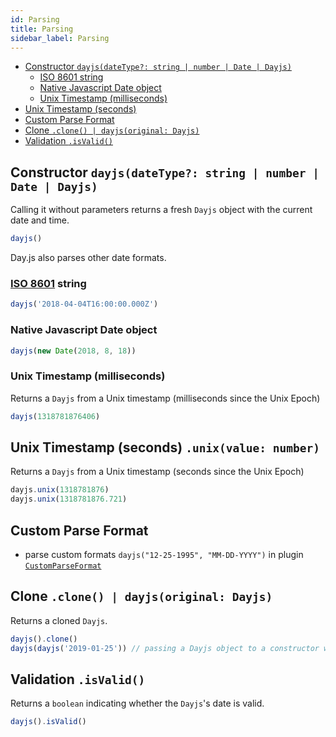 ```yaml
---
id: Parsing
title: Parsing
sidebar_label: Parsing 
---
```


- [Constructor `dayjs(dateType?: string | number | Date | Dayjs)`](#constructor-dayjsdateType-string--number--date--dayjs)
  - [ISO 8601 string](#iso-8601-string)
  - [Native Javascript Date object](#native-javascript-date-object)
  - [Unix Timestamp (milliseconds)](#unix-timestamp-milliseconds)
- [Unix Timestamp (seconds)](#unix-timestamp-seconds-unixvalue-number)
- [Custom Parse Format](#custom-parse-format)
- [Clone `.clone() | dayjs(original: Dayjs)`](#clone-clone--dayjsoriginal-dayjs)
- [Validation `.isValid()`](#validation-isvalid)

## Constructor `dayjs(dateType?: string | number | Date | Dayjs)`

Calling it without parameters returns a fresh `Dayjs` object with the current date and time.

```js
dayjs()
```

Day.js also parses other date formats.

### [ISO 8601](https://en.wikipedia.org/wiki/ISO_8601) string

```js
dayjs('2018-04-04T16:00:00.000Z')
```

### Native Javascript Date object

```js
dayjs(new Date(2018, 8, 18))
```

### Unix Timestamp (milliseconds)

Returns a `Dayjs` from a Unix timestamp (milliseconds since the Unix Epoch)

```js
dayjs(1318781876406)
```

## Unix Timestamp (seconds) `.unix(value: number)`

Returns a `Dayjs` from a Unix timestamp (seconds since the Unix Epoch)

```js
dayjs.unix(1318781876)
dayjs.unix(1318781876.721)
```

## Custom Parse Format

- parse custom formats `dayjs("12-25-1995", "MM-DD-YYYY")` in plugin [`CustomParseFormat`](./Plugin.md#customparseformat)

## Clone `.clone() | dayjs(original: Dayjs)`

Returns a cloned `Dayjs`.

```js
dayjs().clone()
dayjs(dayjs('2019-01-25')) // passing a Dayjs object to a constructor will also clone it
```

## Validation `.isValid()`

Returns a `boolean` indicating whether the `Dayjs`'s date is valid.

```js
dayjs().isValid()
```
